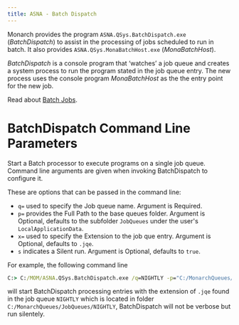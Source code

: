 ```yaml
---
title: ASNA - Batch Dispatch
---
```


Monarch provides the program `ASNA.QSys.BatchDispatch.exe` (*BatchDispatch*) to assist in the processing of jobs scheduled to run in batch. It also provides `ASNA.QSys.MonaBatchHost.exe` (*MonaBatchHost*).

*BatchDispatch* is a console program that ‘watches’ a job queue and creates a system process to run the program stated in the job queue entry.  The new process uses the console program *MonaBatchHost* as the the entry point for the new job.

Read about [Batch Jobs](/manuals/programming/jobs/batch-jobs.html).

# BatchDispatch Command Line Parameters
Start a Batch processor to execute programs on a single job queue. Command line arguments are given when invoking BatchDispatch to configure it.

These are options that can be passed in the command line:
 - `q=` used to specify the Job queue name.  Argument is Required.
 - `p=` provides the Full Path to the base queues folder.  Argument is Optional, defaults to the subfolder `JobQueues` under the user's `LocalApplicationData`.
 - `x=` used to specify the Extension to the job que entry. Argument is Optional, defaults to `.jqe`.
 - `s` indicates a Silent run. Argument is Optional, defaults to `true`.

For example, the following command line

```bat
C:> C:/MOM/ASNA.QSys.BatchDispatch.exe /q=NIGHTLY -p="C:/MonarchQueues/JobQueues" 
```

will start BatchDispatch processing entries with the extension of `.jqe` found in the job queue `NIGHTLY` which is located in folder `C:/MonarchQueues/JobQueues/NIGHTLY`, BatchDispatch will not be verbose but run silentely.